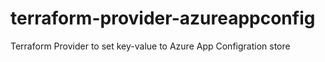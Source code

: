 # terraform-provider-azureappconfig
Terraform Provider to set key-value to Azure App Configration store
